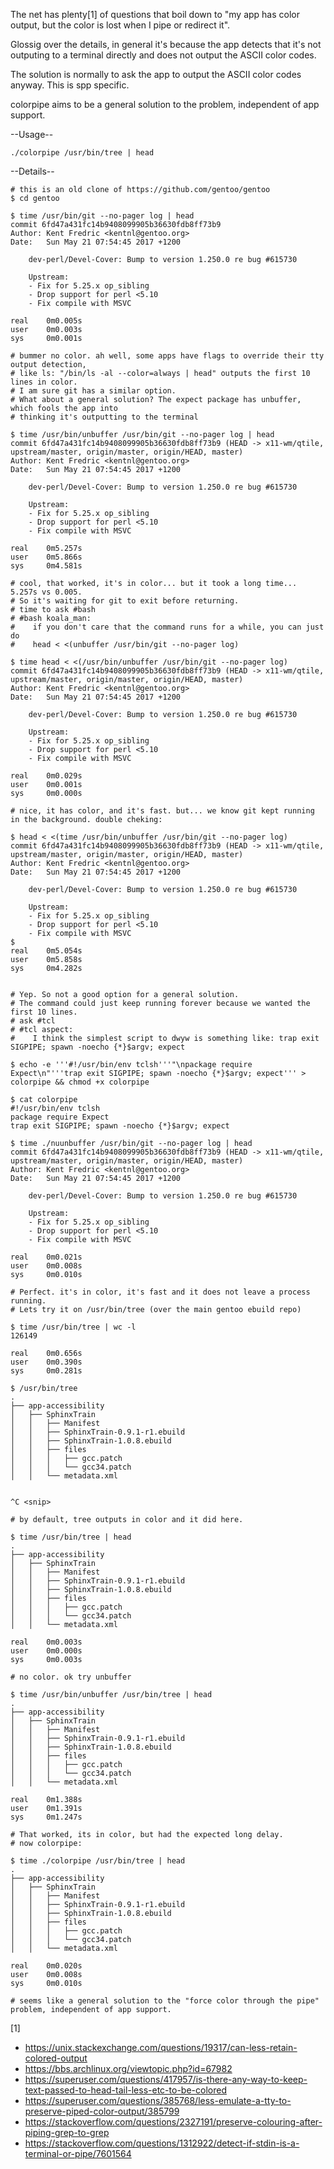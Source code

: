 
The net has plenty[1] of questions that boil down to "my app has color output, but the color is lost when I pipe or redirect it".

Glossig over the details, in general it's because the app detects that it's not outputing to a terminal directly and does not output the ASCII color codes.

The solution is normally to ask the app to output the ASCII color codes anyway. This is spp specific.

colorpipe aims to be a general solution to the problem, independent of app support.

--Usage--

```
./colorpipe /usr/bin/tree | head
```


--Details--

```
# this is an old clone of https://github.com/gentoo/gentoo
$ cd gentoo

$ time /usr/bin/git --no-pager log | head
commit 6fd47a431fc14b9408099905b36630fdb8ff73b9
Author: Kent Fredric <kentnl@gentoo.org>
Date:   Sun May 21 07:54:45 2017 +1200

    dev-perl/Devel-Cover: Bump to version 1.250.0 re bug #615730
    
    Upstream:
    - Fix for 5.25.x op_sibling
    - Drop support for perl <5.10
    - Fix compile with MSVC

real    0m0.005s
user    0m0.003s
sys     0m0.001s

# bummer no color. ah well, some apps have flags to override their tty output detection,
# like ls: "/bin/ls -al --color=always | head" outputs the first 10 lines in color.
# I am sure git has a similar option.
# What about a general solution? The expect package has unbuffer, which fools the app into
# thinking it's outputting to the terminal

$ time /usr/bin/unbuffer /usr/bin/git --no-pager log | head
commit 6fd47a431fc14b9408099905b36630fdb8ff73b9 (HEAD -> x11-wm/qtile, upstream/master, origin/master, origin/HEAD, master)
Author: Kent Fredric <kentnl@gentoo.org>
Date:   Sun May 21 07:54:45 2017 +1200

    dev-perl/Devel-Cover: Bump to version 1.250.0 re bug #615730
    
    Upstream:
    - Fix for 5.25.x op_sibling
    - Drop support for perl <5.10
    - Fix compile with MSVC

real    0m5.257s
user    0m5.866s
sys     0m4.581s

# cool, that worked, it's in color... but it took a long time... 5.257s vs 0.005.
# So it's waiting for git to exit before returning.
# time to ask #bash
# #bash koala_man:
#    if you don't care that the command runs for a while, you can just do
#    head < <(unbuffer /usr/bin/git --no-pager log)

$ time head < <(/usr/bin/unbuffer /usr/bin/git --no-pager log)
commit 6fd47a431fc14b9408099905b36630fdb8ff73b9 (HEAD -> x11-wm/qtile, upstream/master, origin/master, origin/HEAD, master)
Author: Kent Fredric <kentnl@gentoo.org>
Date:   Sun May 21 07:54:45 2017 +1200

    dev-perl/Devel-Cover: Bump to version 1.250.0 re bug #615730
    
    Upstream:
    - Fix for 5.25.x op_sibling
    - Drop support for perl <5.10
    - Fix compile with MSVC

real    0m0.029s
user    0m0.001s
sys     0m0.000s

# nice, it has color, and it's fast. but... we know git kept running in the background. double cheking:

$ head < <(time /usr/bin/unbuffer /usr/bin/git --no-pager log)
commit 6fd47a431fc14b9408099905b36630fdb8ff73b9 (HEAD -> x11-wm/qtile, upstream/master, origin/master, origin/HEAD, master)
Author: Kent Fredric <kentnl@gentoo.org>
Date:   Sun May 21 07:54:45 2017 +1200

    dev-perl/Devel-Cover: Bump to version 1.250.0 re bug #615730
    
    Upstream:
    - Fix for 5.25.x op_sibling
    - Drop support for perl <5.10
    - Fix compile with MSVC
$ 
real    0m5.054s
user    0m5.858s
sys     0m4.282s


# Yep. So not a good option for a general solution.
# The command could just keep running forever because we wanted the first 10 lines.
# ask #tcl
# #tcl aspect:
#    I think the simplest script to dwyw is something like: trap exit SIGPIPE; spawn -noecho {*}$argv; expect

$ echo -e '''#!/usr/bin/env tclsh'''"\npackage require Expect\n"'''trap exit SIGPIPE; spawn -noecho {*}$argv; expect''' > colorpipe && chmod +x colorpipe

$ cat colorpipe
#!/usr/bin/env tclsh
package require Expect
trap exit SIGPIPE; spawn -noecho {*}$argv; expect

$ time ./nuunbuffer /usr/bin/git --no-pager log | head
commit 6fd47a431fc14b9408099905b36630fdb8ff73b9 (HEAD -> x11-wm/qtile, upstream/master, origin/master, origin/HEAD, master)
Author: Kent Fredric <kentnl@gentoo.org>
Date:   Sun May 21 07:54:45 2017 +1200

    dev-perl/Devel-Cover: Bump to version 1.250.0 re bug #615730
    
    Upstream:
    - Fix for 5.25.x op_sibling
    - Drop support for perl <5.10
    - Fix compile with MSVC

real    0m0.021s
user    0m0.008s
sys     0m0.010s

# Perfect. it's in color, it's fast and it does not leave a process running.
# Lets try it on /usr/bin/tree (over the main gentoo ebuild repo)

$ time /usr/bin/tree | wc -l
126149

real    0m0.656s
user    0m0.390s
sys     0m0.281s

$ /usr/bin/tree
.
├── app-accessibility
│   ├── SphinxTrain
│   │   ├── Manifest
│   │   ├── SphinxTrain-0.9.1-r1.ebuild
│   │   ├── SphinxTrain-1.0.8.ebuild
│   │   ├── files
│   │   │   ├── gcc.patch
│   │   │   └── gcc34.patch
│   │   └── metadata.xml


^C <snip>

# by default, tree outputs in color and it did here.

$ time /usr/bin/tree | head
.
├── app-accessibility
│   ├── SphinxTrain
│   │   ├── Manifest
│   │   ├── SphinxTrain-0.9.1-r1.ebuild
│   │   ├── SphinxTrain-1.0.8.ebuild
│   │   ├── files
│   │   │   ├── gcc.patch
│   │   │   └── gcc34.patch
│   │   └── metadata.xml

real    0m0.003s
user    0m0.000s
sys     0m0.003s

# no color. ok try unbuffer

$ time /usr/bin/unbuffer /usr/bin/tree | head
.
├── app-accessibility
│   ├── SphinxTrain
│   │   ├── Manifest
│   │   ├── SphinxTrain-0.9.1-r1.ebuild
│   │   ├── SphinxTrain-1.0.8.ebuild
│   │   ├── files
│   │   │   ├── gcc.patch
│   │   │   └── gcc34.patch
│   │   └── metadata.xml

real    0m1.388s
user    0m1.391s
sys     0m1.247s

# That worked, its in color, but had the expected long delay.
# now colorpipe:

$ time ./colorpipe /usr/bin/tree | head
.
├── app-accessibility
│   ├── SphinxTrain
│   │   ├── Manifest
│   │   ├── SphinxTrain-0.9.1-r1.ebuild
│   │   ├── SphinxTrain-1.0.8.ebuild
│   │   ├── files
│   │   │   ├── gcc.patch
│   │   │   └── gcc34.patch
│   │   └── metadata.xml

real    0m0.020s
user    0m0.008s
sys     0m0.010s

# seems like a general solution to the "force color through the pipe" problem, independent of app support.
```

[1]
* <https://unix.stackexchange.com/questions/19317/can-less-retain-colored-output>
* <https://bbs.archlinux.org/viewtopic.php?id=67982>
* <https://superuser.com/questions/417957/is-there-any-way-to-keep-text-passed-to-head-tail-less-etc-to-be-colored>
* <https://superuser.com/questions/385768/less-emulate-a-tty-to-preserve-piped-color-output/385799>
* <https://stackoverflow.com/questions/2327191/preserve-colouring-after-piping-grep-to-grep>
* <https://stackoverflow.com/questions/1312922/detect-if-stdin-is-a-terminal-or-pipe/7601564>


